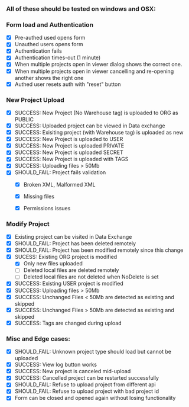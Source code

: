 ### All of these should be tested on windows and OSX:

### Form load and Authentication

- [X] Pre-authed used opens form
- [X] Unauthed users opens form
- [X] Authentication fails
- [X] Authentication times-out (1 minute)
- [X] When multiple projects open in viewer dialog shows the correct one.
- [X] When multiple projects open in viewer cancelling and re-opening another shows the right one
- [X] Authed user resets auth with "reset" button

###  New Project Upload

- [X] SUCCESS: New Project (No Warehouse tag) is uploaded to ORG as PUBLIC
- [X] SUCCESS: Uploaded project can be viewed in Data exchange
- [X] SUCCESS: Exisiting project (with Warehouse tag) is uploaded as new
- [X] SUCCESS: New Project is uploaded to USER 
- [X] SUCCESS: New Project is uploaded PRIVATE
- [X] SUCCESS: New Project is uploaded SECRET
- [X] SUCCESS: New Project is uploaded with TAGS
- [X] SUCCESS: Uploading files > 50Mb
- [X] SHOULD_FAIL: Project fails validation
  - [X] Broken XML, Malformed XML
  - [X] Missing files
  - [X] Permissions issues


### Modify Project

- [X] Existing project can be visited in Data Exchange
- [X] SHOULD_FAIL: Project has been deleted remotely
- [X] SHOULD_FAIL: Project has been modified remotely since this change
- [X] SUCESS: Existing ORG project is modified
  - [X] Only new files uploaded
  - [ ] Deleted local files are deleted remotely
  - [ ] Deleted local files are not deleted when NoDelete is set
- [X] SUCCESS: Existing USER project is modified
- [X] SUCCESS: Uploading files > 50Mb
- [X] SUCCESS: Unchanged Files < 50Mb are detected as existing and skipped
- [X] SUCCESS: Unchanged Files > 50Mb are detected as existing and skipped
- [X] SUCCESS: Tags are changed during upload

### Misc and Edge cases:

- [X] SHOULD_FAIL: Unknown project type should load but cannot be uploaded
- [X] SUCCESS: View log button works
- [X] SUCCESS: New project is canceled mid-upload
- [X] SUCCESS: Cancelled project can be restarted successfully
- [X] SHOULD_FAIL: Refuse to upload project from different api
- [X] SHOULD_FAIL: Refuse to upload project with bad project id
- [X] Form can be closed and opened again without losing functionality
